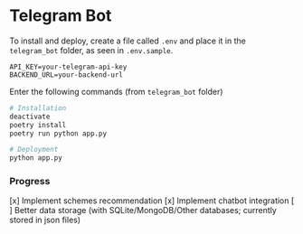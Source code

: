 # Telegram Bot

To install and deploy, create a file called `.env` and place it in the `telegram_bot` folder, as seen in `.env.sample`.

```env
API_KEY=your-telegram-api-key
BACKEND_URL=your-backend-url
```

Enter the following commands (from `telegram_bot` folder)

```bash
# Installation
deactivate
poetry install
poetry run python app.py

# Deployment
python app.py
```

### Progress

[x] Implement schemes recommendation
[x] Implement chatbot integration
[ ] Better data storage (with SQLite/MongoDB/Other databases; currently stored in json files)